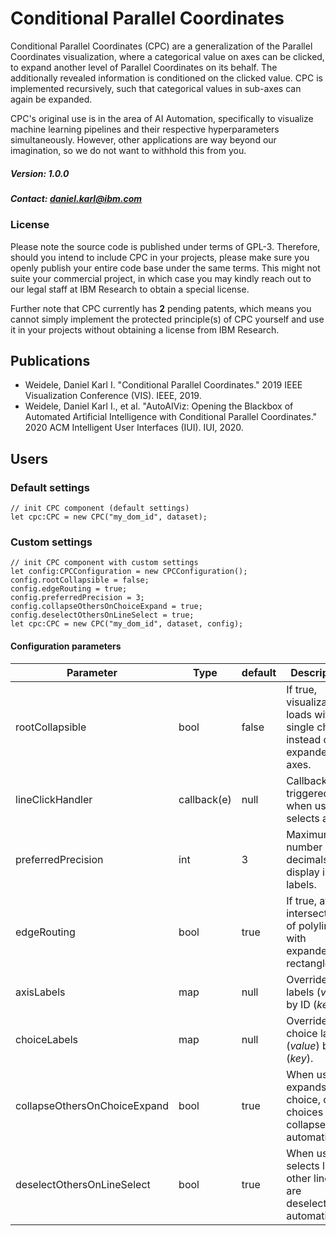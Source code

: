 # Conditional Parallel Coordinates

Conditional Parallel Coordinates (CPC) are a generalization of the Parallel Coordinates visualization, where 
a categorical value on axes can be clicked, to expand another level of Parallel Coordinates on its behalf. The
additionally revealed information is conditioned on the clicked value. CPC is implemented recursively, 
such that categorical values in sub-axes can again be expanded.

CPC's original use is in the area of AI Automation, specifically to visualize machine learning pipelines and 
their respective hyperparameters simultaneously. However, other applications are way beyond our imagination, 
so we do not want to withhold this from you.

##### Version: 1.0.0

##### Contact: daniel.karl@ibm.com

### License
Please note the source code is published under terms of GPL-3. Therefore, should you intend to include CPC in your projects,
please make sure you openly publish your entire code base under the same terms. This might not suite your commercial project,
in which case you may kindly reach out to our legal staff at IBM Research to obtain a special license.

Further note that CPC currently has **2** pending patents, which means you cannot simply implement the protected principle(s)
of CPC yourself and use it in your projects without obtaining a license from IBM Research.

## Publications
- Weidele, Daniel Karl I. "Conditional Parallel Coordinates." 2019 IEEE Visualization Conference (VIS). IEEE, 2019.
- Weidele, Daniel Karl I., et al. "AutoAIViz: Opening the Blackbox of Automated Artificial Intelligence with Conditional Parallel Coordinates." 2020 ACM Intelligent User Interfaces (IUI). IUI, 2020.

## Users
### Default settings
```
// init CPC component (default settings)
let cpc:CPC = new CPC("my_dom_id", dataset);
```

### Custom settings
```
// init CPC component with custom settings
let config:CPCConfiguration = new CPCConfiguration();
config.rootCollapsible = false;
config.edgeRouting = true;
config.preferredPrecision = 3;
config.collapseOthersOnChoiceExpand = true;
config.deselectOthersOnLineSelect = true;
let cpc:CPC = new CPC("my_dom_id", dataset, config);
```

#### Configuration parameters

| Parameter | Type | default | Description | Since |
|---|---|---|---|---|
| rootCollapsible | bool | false | If true, visualization loads with a single choice, instead of expanded axes. | v1.0.0 |
| lineClickHandler | callback(e) | null | Callback, triggered when user selects a line. | v1.0.0 |
| preferredPrecision | int | 3 | Maximum number of decimals to display in labels. | v1.0.0 |
| edgeRouting | bool | true | If true, avoids intersections of polylines with expanded rectangles. | v1.0.0 |
| axisLabels | map | null | Override axis labels (*value*) by ID (*key*). | v1.0.0 |
| choiceLabels | map | null | Override choice labels (*value*) by ID (*key*). | v1.0.0 |
| collapseOthersOnChoiceExpand | bool | true | When user expands a choice, other choices are collapsed automatically. | v1.0.0 |
| deselectOthersOnLineSelect | bool | true | When user selects line, other lines are deselected automatically. | v1.0.0 |
